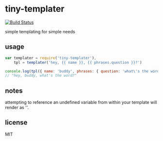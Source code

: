tiny-templater
===

[![Build Status](https://travis-ci.org/jarofghosts/tiny-templater.png?branch=master)](https://travis-ci.org/jarofghosts/tiny-templater)

simple templating for simple needs

## usage

```js
var templater = require('tiny-templater'),
    tpl = templater('hey, {{ name }}, {{ phrases.question }}?')

console.log(tpl({ name: 'buddy', phrases: { question: 'what\'s the word?'}}))
// "hey, buddy, what's the word?"
```

## notes

attempting to reference an undefined variable from within your template will
render as ''.

## license

MIT
